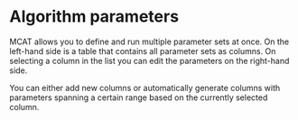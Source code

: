 # Algorithm parameters

MCAT allows you to define and run multiple parameter sets at once. On the left-hand
side is a table that contains all parameter sets as columns. On selecting a column in the 
list you can edit the parameters on the right-hand side.
 
You can either add new columns or automatically generate columns with parameters spanning a certain range based on the currently selected column.